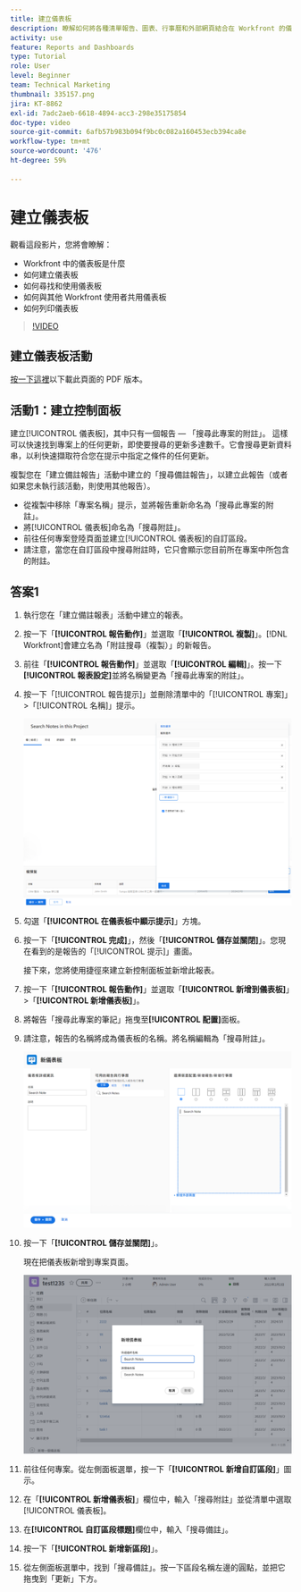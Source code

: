 ```yaml
---
title: 建立儀表板
description: 瞭解如何將各種清單報告、圖表、行事曆和外部網頁結合在 Workfront 的儀表板中。
activity: use
feature: Reports and Dashboards
type: Tutorial
role: User
level: Beginner
team: Technical Marketing
thumbnail: 335157.png
jira: KT-8862
exl-id: 7adc2aeb-6618-4894-acc3-298e35175854
doc-type: video
source-git-commit: 6afb57b983b094f9bc0c082a160453ecb394ca8e
workflow-type: tm+mt
source-wordcount: '476'
ht-degree: 59%

---
```


# 建立儀表板

觀看這段影片，您將會瞭解：

* Workfront 中的儀表板是什麼
* 如何建立儀表板
* 如何尋找和使用儀表板
* 如何與其他 Workfront 使用者共用儀表板
* 如何列印儀表板

>[!VIDEO](https://video.tv.adobe.com/v/335157/?quality=12&learn=on)

## 建立儀表板活動

[按一下這裡](/help/assets/create-dashboard-activities.pdf)以下載此頁面的 PDF 版本。

## 活動1：建立控制面板

建立[!UICONTROL 儀表板]，其中只有一個報告 — 「搜尋此專案的附註」。 這樣可以快速找到專案上的任何更新，即使要搜尋的更新多達數千。它會搜尋更新資料串，以利快速擷取符合您在提示中指定之條件的任何更新。

複製您在「建立備註報告」活動中建立的「搜尋備註報告」，以建立此報告（或者如果您未執行該活動，則使用其他報告）。

* 從複製中移除「專案名稱」提示，並將報告重新命名為「搜尋此專案的附註」。
* 將[!UICONTROL 儀表板]命名為「搜尋附註」。
* 前往任何專案登陸頁面並建立[!UICONTROL 儀表板]的自訂區段。
* 請注意，當您在自訂區段中搜尋附註時，它只會顯示您目前所在專案中所包含的附註。

## 答案1

1. 執行您在「建立備註報表」活動中建立的報表。
1. 按一下「**[!UICONTROL 報告動作]**」並選取「**[!UICONTROL 複製]**」。[!DNL Workfront]會建立名為「附註搜尋（複製）」的新報告。
1. 前往「**[!UICONTROL 報告動作]**」並選取「**[!UICONTROL 編輯]**」。按一下&#x200B;**[!UICONTROL 報表設定]**&#x200B;並將名稱變更為「搜尋此專案的附註」。
1. 按一下「[!UICONTROL 報告提示]」並刪除清單中的「[!UICONTROL 專案]」>「[!UICONTROL 名稱]」提示。

   ![影像顯示建立新儀表板的畫面](assets/edit-report-prompts.png)

1. 勾選「**[!UICONTROL 在儀表板中顯示提示]**」方塊。
1. 按一下「**[!UICONTROL 完成]**」，然後「**[!UICONTROL 儲存並關閉]**」。您現在看到的是報告的「[!UICONTROL 提示]」畫面。

   接下來，您將使用捷徑來建立新控制面板並新增此報表。

1. 按一下「**[!UICONTROL 報告動作]**」並選取「**[!UICONTROL 新增到儀表板]**」>「**[!UICONTROL 新增儀表板]**」。
1. 將報告「搜尋此專案的筆記」拖曳至&#x200B;**[!UICONTROL 配置]**&#x200B;面板。
1. 請注意，報告的名稱將成為儀表板的名稱。將名稱編輯為「搜尋附註」。

   ![影像顯示建立新儀表板的畫面](assets/create-dashboard.png)

1. 按一下「**[!UICONTROL 儲存並關閉]**」。

   現在把儀表板新增到專案頁面。

   ![影像顯示建立新儀表板的畫面](assets/add-custom-section.png)

1. 前往任何專案。從左側面板選單，按一下「**[!UICONTROL 新增自訂區段]**」圖示。
1. 在「**[!UICONTROL 新增儀表板]**」欄位中，輸入「搜尋附註」並從清單中選取[!UICONTROL 儀表板]。
1. 在&#x200B;**[!UICONTROL 自訂區段標題]**&#x200B;欄位中，輸入「搜尋備註」。
1. 按一下「**[!UICONTROL 新增新區段]**」。
1. 從左側面板選單中，找到「搜尋備註」。按一下區段名稱左邊的圓點，並把它拖曳到「更新」下方。
